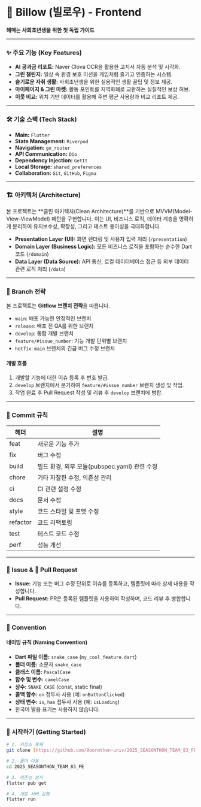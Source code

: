 # 🧾 Billow (빌로우) - Frontend

**헤매는 사회초년생을 위한 첫 독립 가이드**

---

### **✨ 주요 기능 (Key Features)**

- **AI 공과금 리포트:** Naver Clova OCR을 활용한 고지서 자동 분석 및 시각화.
- **그린 챌린지:** 일상 속 환경 보호 미션을 게임처럼 즐기고 인증하는 시스템.
- **슬기로운 자취 생활:** 사회초년생을 위한 실용적인 생활 꿀팁 및 정보 제공.
- **마이페이지 & 그린 마켓:** 활동 포인트를 지역화폐로 교환하는 실질적인 보상 허브.
- **이웃 비교:** 위치 기반 데이터를 활용해 주변 평균 사용량과 비교 리포트 제공.

---

### **🛠️ 기술 스택 (Tech Stack)**

- **Main:** `Flutter`
- **State Management:** `Riverpod`
- **Navigation:** `go_router`
- **API Communication:** `Dio`
- **Dependency Injection:** `GetIt`
- **Local Storage:** `shared_preferences`
- **Collaboration:** `Git`, `GitHub`, `Figma`

---

### **🏗️ 아키텍처 (Architecture)**

본 프로젝트는 **클린 아키텍처(Clean Architecture)**를 기반으로 MVVM(Model-View-ViewModel) 패턴을 구현합니다. 이는 UI, 비즈니스 로직, 데이터 계층을 명확하게 분리하여 유지보수성, 확장성, 그리고 테스트 용이성을 극대화합니다.

- **Presentation Layer (UI):** 화면 렌더링 및 사용자 입력 처리 (`/presentation`)
- **Domain Layer (Business Logic):** 모든 비즈니스 로직을 포함하는 순수한 Dart 코드 (`/domain`)
- **Data Layer (Data Source):** API 통신, 로컬 데이터베이스 접근 등 외부 데이터 관련 로직 처리 (`/data`)

---

### **🌿 Branch 전략**

본 프로젝트는 **Gitflow 브랜치 전략**을 따릅니다.

- `main`: 배포 가능한 안정적인 브랜치
- `release`: 배포 전 QA를 위한 브랜치
- `develop`: 통합 개발 브랜치
- `feature/#issue_number`: 기능 개발 단위별 브랜치
- `hotfix`: `main` 브랜치의 긴급 버그 수정 브랜치

#### **개발 흐름**

1. 개발할 기능에 대한 이슈 등록 후 번호 발급.
2. `develop` 브랜치에서 분기하여 `feature/#issue_number` 브랜치 생성 및 작업.
3. 작업 완료 후 Pull Request 작성 및 리뷰 후 `develop` 브랜치에 병합.

---

### **📝 Commit 규칙**

| 헤더 | 설명 |
|---|---|
| feat | 새로운 기능 추가 |
| fix | 버그 수정 |
| build | 빌드 환경, 외부 모듈(pubspec.yaml) 관련 수정 |
| chore | 기타 자잘한 수정, 의존성 관리 |
| ci | CI 관련 설정 수정 |
| docs | 문서 수정 |
| style | 코드 스타일 및 포맷 수정 |
| refactor | 코드 리팩토링 |
| test | 테스트 코드 수정 |
| perf | 성능 개선 |

---

### **📌 Issue & 🔀 Pull Request**

- **Issue:** 기능 또는 버그 수정 단위로 이슈를 등록하고, 템플릿에 따라 상세 내용을 작성합니다.
- **Pull Request:** PR은 등록된 템플릿을 사용하여 작성하며, 코드 리뷰 후 병합합니다.

---

### **🎯 Convention**

#### **네이밍 규칙 (Naming Convention)**

- **Dart 파일 이름:** `snake_case` (`my_cool_feature.dart`)
- **폴더 이름:** 소문자 `snake_case`
- **클래스 이름:** `PascalCase`
- **함수 및 변수:** `camelCase`
- **상수:** `SNAKE_CASE` (const, static final)
- **콜백 함수:** `on` 접두사 사용 (예: `onButtonClicked`)
- **상태 변수:** `is`, `has` 접두사 사용 (예: `isLoading`)
- 한국어 발음 표기는 사용하지 않습니다.

---

### **🚀 시작하기 (Getting Started)**

```bash
# 1. 저장소 복제
git clone [https://github.com/9oormthon-univ/2025_SEASONTHON_TEAM_83_FE.git](https://github.com/9oormthon-univ/2025_SEASONTHON_TEAM_83_FE.git)

# 2. 폴더 이동
cd 2025_SEASONTHON_TEAM_83_FE

# 3. 의존성 설치
flutter pub get

# 4. 개발 서버 실행
flutter run
